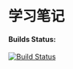 # 学习笔记 #

#### Builds Status:
[![Build Status](https://travis-ci.com/wangkun611/machine_learning.svg?branch=master)](https://travis-ci.com/wangkun611/machine_learning)